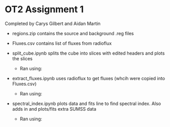 # OT2 Assignment 1
Completed by Carys Gilbert and Aidan Martin

* regions.zip contains the source and background .reg files
* Fluxes.csv contains list of fluxes from radioflux

* split_cube.ipynb splits the cube into slices with edited headers and plots the slices
  * Ran using: 

* extract_fluxes.ipynb uses radioflux to get fluxes (whcih were copied into Fluxes.csv)
  * Ran using:

* spectral_index.ipynb plots data and fits line to find spectral index. Also adds in and plots/fits extra SUMSS data
  * Ran using:

